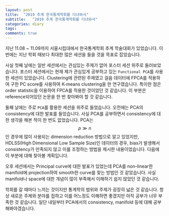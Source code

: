 ```yaml
---
layout: post
title:  "2019 추계 한국통계학회를 다녀와서"
subtitle:   "2019 추계 한국통계학회를 다녀와서"
categories: diary
tags: 
comments: true
---
```




지난 11.08 ~ 11.09까지 서울시립대에서 한국통계학회 추계 학술대회가 있었습니다. 이번에는 지난 학회 때보다 최대한 많은 세션을 들을 것을 목표로 잡았습니다.

사실 첫째 날에는 일반 세션에서는 관심있는 주제가 없어 포스터 세션 위주로 둘러보았습니다. 포스터 세션에서는 현재 제가 관심있게 공부하고 있는 `Functional PCA`를 사용한 세션이 있었습니다. Clustering에 관련된 주제였고 걸음 데이터에 FPCA를 적용하여 구한 PC score를 사용하여 K-means clustering을 한 연구였습니다. 특이한 점은 order statistic을 이용하여 FPCA를 적용한 것이었던 것 같습니다. 이 부분은 reference되어있던 논문을 한 번 찾아봐야 할 것 같습니다.



둘째 날에는 주로 `PCA`를 활용한 세션을 위주로 들었습니다. 오전에는 PCA의 consistency에 대한 발표를 들었습니다. 사실 PCA를 공부하면서 consistency에 대한 생각을 해본 적이 한 번도 없었습니다. PCA는 $$p \gg n$$인 경우에 많이 사용되는 dimension reduction 방법으로 알고 있었지만, HDLSS(High Dimensional Low Sample Size)인 데이터의 경우, bias가 발생해서 consistency가 만족되지 않고 이를 조정하는 방법을 제시한 내용이었습니다. 다음에 이 부분에 대해 찾아볼 계획입니다.

오후 세션에서는 Principal curve에 대한 발표가 있었는데 PCA를 non-linear한 manifold에 projection하여 smooth한 curve를 찾는 방법인 것 같았습니다. 사실 manifold나 space에 대한 개념이 많이 부족해서 이해하기 쉽지 않았던 것 같습니다.



학회를 갈 때마다 느끼는 것이지만 통계학의 범위와 주제가 굉장히 넓은 것 같습니다. 항상 새로운 주제와 분야를 접하고 이를 어느정도 이해하면 좋겠지만 아직 공부가 너무 부족한 것 같습니다. 일단 내일부터 PCA에서의 consistency, manifold 등에 대해 공부해봐야겠습니다.